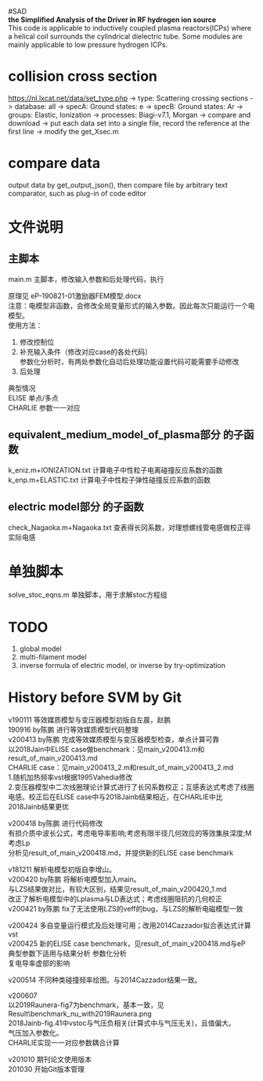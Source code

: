 #SAD  
**the Simplified Analysis of the Driver in RF hydrogen ion source**  
This code is applicable to inductively coupled plasma reactors(ICPs) where a helical coil surrounds the cylindrical dielectric tube. Some modules are mainly applicable to low pressure hydrogen ICPs. 
  

# collision cross section
https://nl.lxcat.net/data/set_type.php -> type: Scattering crossing sections -> database: all -> specA: Ground states: e -> specB: Ground states: Ar -> groups: Elastic, Ionization -> processes: Biagi-v7.1, Morgan -> compare and download -> put each data set into a single file, record the reference at the first line -> modify the get_Xsec.m 

# compare data
output data by get_output_json(), then compare file by arbitrary text comparator, such as plug-in of code editor

  
# 文件说明
## 主脚本
main.m 主脚本，修改输入参数和后处理代码，执行

原理见 eP-190821-01激励器FEM模型.docx  
注意：电模型非函数，会修改全局变量形式的输入参数。因此每次只能运行一个电模型。  
使用方法：  
1. 修改控制位  
2. 补充输入条件（修改对应case的各处代码）  
参数化分析时，有两处参数化自动后处理功能设置代码可能需要手动修改  
3. 后处理  
  
典型情况  
ELISE 单点/多点  
CHARLIE 参数一一对应  

## equivalent_medium_model_of_plasma部分 的子函数
k_eniz.m+IONIZATION.txt 计算电子中性粒子电离碰撞反应系数的函数  
k_enp.m+ELASTIC.txt 计算电子中性粒子弹性碰撞反应系数的函数  
## electric model部分 的子函数
check_Nagaoka.m+Nagaoka.txt 查表得长冈系数，对理想螺线管电感做校正得实际电感  
  
# 单独脚本
solve_stoc_eqns.m 单独脚本，用于求解stoc方程组  

# TODO
1. global model
2. multi-filament model
3. inverse formula of electric model, or inverse by try-optimization

# History before SVM by Git
v190111 等效媒质模型与变压器模型初版自左晨，赵鹏  
190916 by陈鹏 进行等效媒质模型代码整理  
v200413 by陈鹏 完成等效媒质模型与变压器模型检查，单点计算可靠  
以2018Jain中ELISE case做benchmark：见main_v200413.m和result_of_main_v200413.md  
CHARLIE case：见main_v200413_2.m和result_of_main_v200413_2.md  
1.随机加热频率vst根据1995Vahedia修改  
2.变压器模型中二次线圈理论计算式进行了长冈系数校正；互感表达式考虑了线圈电感。校正后在ELISE case中与2018Jainb结果相近，在CHARLIE中比2018Jainb结果更优  
  
v200418 by陈鹏 进行代码修改  
有损介质中波长公式，考虑电导率影响;考虑有限半径几何效应的等效集肤深度;M考虑Lp  
分析见result_of_main_v200418.md，并提供新的ELISE case benchmark  
  
v181211 解析电模型初版自李增山。  
v200420 by陈鹏 将解析电模型加入main。  
与LZS结果做对比，有较大区别，结果见result_of_main_v200420_1.md  
改正了解析电模型中的Lplasma与LD表达式；考虑线圈阻抗的几何校正  
v200421 by陈鹏 fix了无法使用LZS的veff的bug，与LZS的解析电磁模型一致  
  
v200424 多自变量运行模式及后处理可用；改用2014Cazzador拟合表达式计算vst  
v200425 新的ELISE case benchmark，见result_of_main_v200418.md与eP  
典型参数下适用与结果分析 参数化分析  
复电导率虚部的影响  
  
v200514 不同种类碰撞频率绘图。与2014Cazzador结果一致。  
  
v200607  
以2019Raunera-fig7为benchmark，基本一致，见Result\benchmark_nu_with2019Raunera.png  
2018Jainb-fig.41中vstoc与气压负相关(计算式中与气压无关)，且值偏大。  
气压加入参数化。  
CHARLIE实现一一对应参数耦合计算  
  
v201010 期刊论文使用版本  
201030 开始Git版本管理  